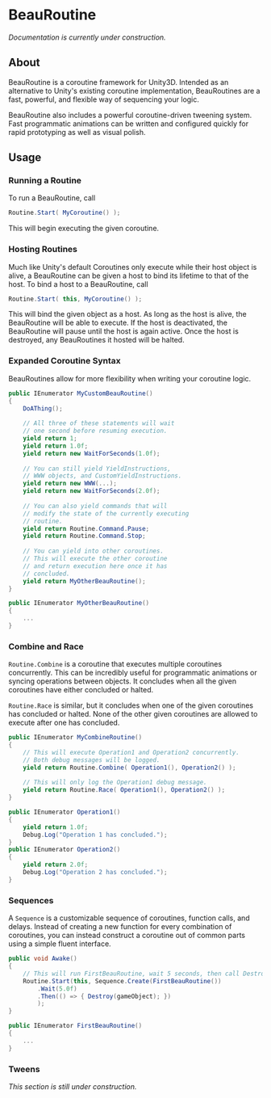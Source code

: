 # BeauRoutine

_Documentation is currently under construction._

## About
BeauRoutine is a coroutine framework for Unity3D. Intended as an
alternative to Unity's existing coroutine implementation, BeauRoutines
are a fast, powerful, and flexible way of sequencing your logic.

BeauRoutine also includes a powerful coroutine-driven tweening system.
Fast programmatic animations can be written and configured quickly
for rapid prototyping as well as visual polish.

## Usage

### Running a Routine
To run a BeauRoutine, call
```csharp
Routine.Start( MyCoroutine() );
```
This will begin executing the given coroutine.

### Hosting Routines
Much like Unity's default Coroutines only execute while their host object is alive, a BeauRoutine can be given
a host to bind its lifetime to that of the host. To bind a host to a BeauRoutine, call
```csharp
Routine.Start( this, MyCoroutine() );
```
This will bind the given object as a host. As long as the host is alive, the BeauRoutine will be able to execute.
If the host is deactivated, the BeauRoutine will pause until the host is again active.  Once the host is destroyed,
any BeauRoutines it hosted will be halted.

### Expanded Coroutine Syntax
BeauRoutines allow for more flexibility when writing your coroutine logic.

```csharp
public IEnumerator MyCustomBeauRoutine()
{
	DoAThing();
    
    // All three of these statements will wait
    // one second before resuming execution.
	yield return 1;
	yield return 1.0f;
    yield return new WaitForSeconds(1.0f);
    
    // You can still yield YieldInstructions,
    // WWW objects, and CustomYieldInstructions.
    yield return new WWW(...);
    yield return new WaitForSeconds(2.0f);
    
    // You can also yield commands that will
    // modify the state of the currently executing
    // routine.
    yield return Routine.Command.Pause;
    yield return Routine.Command.Stop;
    
    // You can yield into other coroutines.
    // This will execute the other coroutine
    // and return execution here once it has
    // concluded.
    yield return MyOtherBeauRoutine();
}

public IEnumerator MyOtherBeauRoutine()
{
	...
}
```

### Combine and Race
``Routine.Combine`` is a coroutine that executes multiple coroutines concurrently. This can be incredibly useful for programmatic animations or syncing operations between objects. It concludes when all the given coroutines have either concluded or halted.

``Routine.Race`` is similar, but it concludes when one of the given coroutines has concluded or halted. None of the other given coroutines are allowed to execute after one has concluded.

```csharp
public IEnumerator MyCombineRoutine()
{
	// This will execute Operation1 and Operation2 concurrently.
    // Both debug messages will be logged.
	yield return Routine.Combine( Operation1(), Operation2() );
    
    // This will only log the Operation1 debug message.
    yield return Routine.Race( Operation1(), Operation2() );
}

public IEnumerator Operation1()
{
	yield return 1.0f;
    Debug.Log("Operation 1 has concluded.");
}
public IEnumerator Operation2()
{
	yield return 2.0f;
	Debug.Log("Operation 2 has concluded.");
}
```

### Sequences
A ``Sequence`` is a customizable sequence of coroutines, function calls, and delays. Instead of creating a new function for every combination of coroutines, you can instead construct a coroutine out of common parts using a simple fluent interface.

```csharp
public void Awake()
{
	// This will run FirstBeauRoutine, wait 5 seconds, then call Destroy(gameObject).
	Routine.Start(this, Sequence.Create(FirstBeauRoutine())
    	.Wait(5.0f)
        .Then(() => { Destroy(gameObject); })
        );
}

public IEnumerator FirstBeauRoutine()
{
	...
}
```

### Tweens
_This section is still under construction._